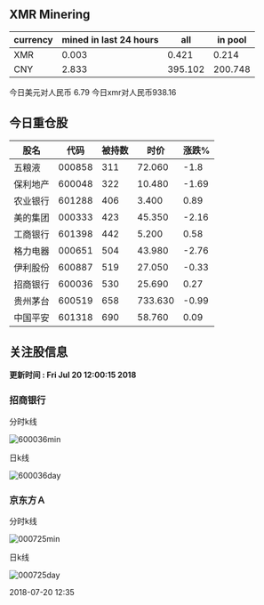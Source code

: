 ## XMR Minering

|currency|mined in last 24 hours|all|in pool|
|---|---|---|---|
|XMR|0.003|0.421|0.214|
|CNY|2.833|395.102|200.748|

今日美元对人民币 6.79	今日xmr对人民币938.16


## 今日重仓股 

|股名|代码|被持数|时价|涨跌%|
|---|---|---|---|---|
|五粮液|000858|311|72.060|-1.8|
|保利地产|600048|322|10.480|-1.69|
|农业银行|601288|406|3.400|0.89|
|美的集团|000333|423|45.350|-2.16|
|工商银行|601398|442|5.200|0.58|
|格力电器|000651|504|43.980|-2.76|
|伊利股份|600887|519|27.050|-0.33|
|招商银行|600036|530|25.690|0.27|
|贵州茅台|600519|658|733.630|-0.99|
|中国平安|601318|690|58.760|0.09|

## 关注股信息
**更新时间 : Fri Jul 20 12:00:15 2018**
### 招商银行 
分时k线

![600036min](http://image.sinajs.cn/newchart/min/n/sh600036.gif)

日k线

![600036day](http://image.sinajs.cn/newchart/daily/n/sh600036.gif)

### 京东方Ａ 
分时k线

![000725min](http://image.sinajs.cn/newchart/min/n/sz000725.gif)

日k线

![000725day](http://image.sinajs.cn/newchart/daily/n/sz000725.gif)

2018-07-20 12:35